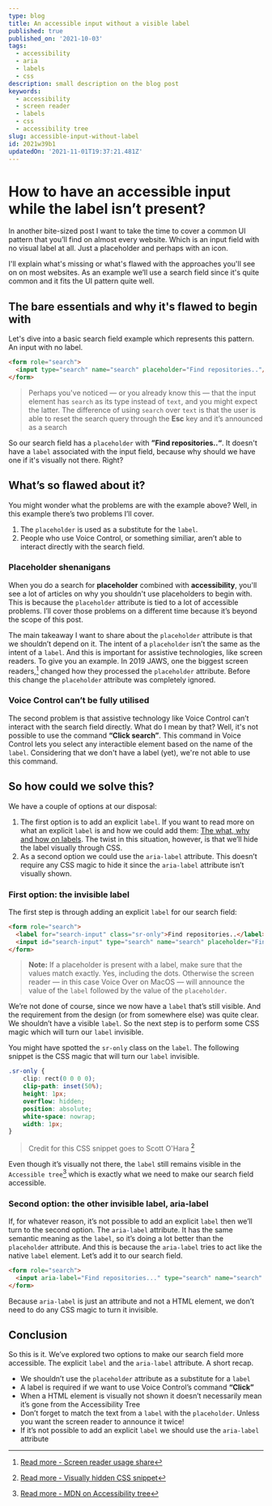 ```yaml
---
type: blog
title: An accessible input without a visible label
published: true
published_on: '2021-10-03'
tags:
  - accessibility
  - aria
  - labels
  - css
description: small description on the blog post
keywords:
  - accessibility
  - screen reader
  - labels
  - css
  - accessibility tree
slug: accessible-input-without-label
id: 2021w39b1
updatedOn: '2021-11-01T19:37:21.481Z'
---
```


# How to have an accessible input while the label isn’t present?

In another bite-sized post I want to take the time to cover a common UI pattern that you’ll find on almost every website. Which is an input field with no visual label at all. Just a placeholder and perhaps with an icon.

I'll explain what's missing or what's flawed with the approaches you'll see on on most websites. As an example we’ll use a search field since it's quite common and it fits the UI pattern quite well.

## The bare essentials and why it's flawed to begin with

Let's dive into a basic search field example which represents this pattern. An input with no label.

```html
<form role="search">
  <input type="search" name="search" placeholder="Find repositories.."/>
</form>
```

> Perhaps you've noticed — or you already know this — that the input element has `search` as its type instead of `text`, and you might expect the latter. The difference of using `search` over `text` is that the user is able to reset the search query through the **Esc** key and it’s announced as a search

So our search field has a `placeholder` with **”Find repositories..“**.  It doesn't have a `label` associated with the input field, because why should we have one if it's visually not there. Right?

## What’s so flawed about it?

You might wonder what the problems are with the example above? Well, in this example there’s two problems I’ll cover.

1. The `placeholder` is used as a substitute for the `label`.
2. People who use Voice Control, or something similiar, aren’t able to interact directly with the search field.

### Placeholder shenanigans

When you do a search for **placeholder** combined with **accessibility**, you'll see a lot of articles on why you shouldn't use placeholders to begin with. This is because the `placeholder` attribute is tied to a lot of accessible problems. I’ll cover those problems on a different time because it’s beyond the scope of this post.

The main takeaway I want to share about the `placeholder` attribute is that we shouldn’t depend on it. The intent of a `placeholder` isn’t the same as the intent of a `label`. And this is important for assistive technologies, like screen readers. To give you an example. In 2019 JAWS, one the biggest screen readers,[^1] changed how they processed the `placeholder` attribute. Before this change the `placeholder` attribute was completely ignored.

### Voice Control can’t be fully utilised

The second problem is that assistive technology like Voice Control can’t interact with the search field directly. What do I mean by that? Well, it's not possible to use the command **“Click search”**. This command in Voice Control lets you select any interactible element based on the name of the `label`. Considering that we don't have a label (yet), we're not able to use this command.

## So how could we solve this?

We have a couple of options at our disposal:

1. The first option is to add an explicit `label`. If you want to read more on what an explicit `label` is and how we could add them: [The what, why and how on labels](https://www.beingfrankly.nl/blog/the-what-why-and-how-behind-labels).  The twist in this situation, however, is that we’ll hide the label visually through CSS.
2. As a second option we could use the  `aria-label` attribute. This doesn’t require any CSS magic to hide it since the `aria-label` attribute isn’t visually shown.

### First option: the invisible label

The first step is through adding an explicit `label` for our search field:

```html
<form role="search">
  <label for="search-input" class="sr-only">Find repositories..</label>
  <input id="search-input" type="search" name="search" placeholder="Find repositories.."/>
</form>
```

> **Note:** If a placeholder is present with a label, make sure that the values match exactly. Yes, including the dots. Otherwise the screen reader — in this case Voice Over on MacOS — will announce the value of the `label` followed by the value of the `placeholder`.

We’re not done of course, since we now have a `label` that’s still visible. And the requirement from the design (or from somewhere else) was quite clear. We shouldn’t have a visible `label`. So the next step is to perform some CSS magic which will turn our `label` invisible.

You might have spotted the `sr-only` class on the `label`. The following snippet is the CSS magic that will turn our `label` invisible.

```css
.sr-only {
	clip: rect(0 0 0 0);
	clip-path: inset(50%);
	height: 1px;
	overflow: hidden;
	position: absolute;
	white-space: nowrap;
	width: 1px;
}
```

> Credit for this CSS snippet goes to Scott O'Hara [^2]

Even though it’s visually not there, the `label` still remains visible in the `Accessible tree`[^3] which is exactly what we need to make our search field accessible.

### Second option: the other invisible label, aria-label

If, for whatever reason, it’s not possible to add an explicit `label` then we’ll turn to the second option. The `aria-label` attribute. It has the same semantic meaning as the `label`, so it’s doing a lot better than the `placeholder` attribute. And this is because the `aria-label` tries to act like the native `label` element. Let’s add it to our search field.

```html
<form role="search">
  <input aria-label="Find repositories..." type="search" name="search" placeholder="Find repositories.."/>
</form>
```

Because `aria-label` is just an attribute and not a HTML element, we don’t need to do any CSS magic to turn it invisible.

## Conclusion

So this is it. We’ve explored two options to make our search field more accessible. The explicit `label` and the `aria-label` attribute. A short recap.

- We shouldn’t use the `placeholder` attribute as a substitute for a `label`
- A label is required if we want to use Voice Control’s command **“Click”**
- When a HTML element is visually not shown it doesn’t necessarily mean it’s gone from the Accessibility Tree
- Don’t forget to match the text from a `label` with the `placeholder`. Unless you want the screen reader to announce it twice!
- If it’s not possible to add an explicit `label` we should use the `aria-label` attribute
[^3]:[Read more - MDN on Accessibility tree](https://developer.mozilla.org/en-US/docs/Glossary/Accessibility_tree)

[^1]: [Read more - Screen reader usage share]( https://webaim.org/projects/screenreadersurvey9/#primary)
[^2]: [Read more - Visually hidden CSS snippet](https://www.scottohara.me/blog/2017/04/14/inclusively-hidden.html)
